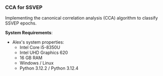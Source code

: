 ### CCA for SSVEP

Implementing the canonical correlation analysis (CCA) algorithm to classify SSVEP epochs.


**System Requirements**:
- Alex's system properties:
    - Intel Core i5-8350U
    - Intel UHD Graphics 620
    - 16 GB RAM
    - Windows / Linux
    - Python 3.12.2 / Python 3.12.4
